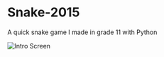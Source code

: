 # Snake-2015
A quick snake game I made in grade 11 with Python

![Intro Screen](https://i.imgur.com/arGiG0N.gif)
